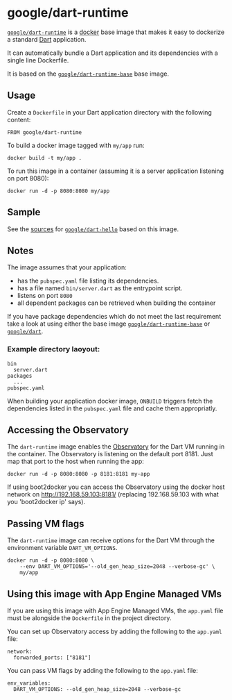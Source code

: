 # google/dart-runtime

[`google/dart-runtime`][3] is a [docker](https://docker.io) base image that
makes it easy to dockerize a standard [Dart](https://dartlang.org) application.

It can automatically bundle a Dart application and its dependencies with
a single line Dockerfile.

It is based on the [`google/dart-runtime-base`][2] base image.

## Usage

Create a `Dockerfile` in your Dart application directory with the following
content:

    FROM google/dart-runtime

To build a docker image tagged with `my/app` run:

    docker build -t my/app .

To run this image in a container (assuming it is a server application
listening on port 8080):

    docker run -d -p 8080:8080 my/app

## Sample

See the [sources](/hello) for [`google/dart-hello`][4] based on this image.

## Notes

The image assumes that your application:

- has the `pubspec.yaml` file listing its dependencies.
- has a file named `bin/server.dart` as the entrypoint script.
- listens on port `8080`
- all dependent packages can be retrieved when building the container

If you have package dependencies which do not meet the last requirement
take a look at using either the base image [`google/dart-runtime-base`][2]
or [`google/dart`][1].

### Example directory laoyout:

    bin
      server.dart
    packages
      ...
    pubspec.yaml

When building your application docker image, `ONBUILD` triggers fetch the
dependencies listed in the `pubspec.yaml` file and cache them appropriatly.

## Accessing the Observatory

The `dart-runtime` image enables the
[Observatory](https://www.dartlang.org/tools/observatory/) for the Dart
VM running in the container. The Observatory is listening on the default
port 8181. Just map that port to the host when running the app:

    docker run -d -p 8080:8080 -p 8181:8181 my-app

If using boot2docker you can access the Observatory using the docker
host network on http://192.168.59.103:8181/ (replacing 192.168.59.103
with what you 'boot2docker ip' says).

## Passing VM flags

The `dart-runtime` image can receive options for the Dart VM through
the environment variable `DART_VM_OPTIONS`.

    docker run -d -p 8080:8080 \
        --env DART_VM_OPTIONS='--old_gen_heap_size=2048 --verbose-gc' \
        my/app

## Using this image with App Engine Managed VMs

If you are using this image with App Engine Managed VMs, the `app.yaml`
file must be alongside the `Dockerfile` in the project directory.

You can set up Observatory access by adding the following to the
`app.yaml` file:

    network:
      forwarded_ports: ["8181"]

You can pass VM flags by adding the following to the `app.yaml` file:

    env_variables:
      DART_VM_OPTIONS: --old_gen_heap_size=2048 --verbose-gc


[1]: https://index.docker.io/u/google/dart
[2]: https://index.docker.io/u/google/dart-runtime-base
[3]: https://index.docker.io/u/google/dart-runtime
[4]: https://index.docker.io/u/google/dart-hello
